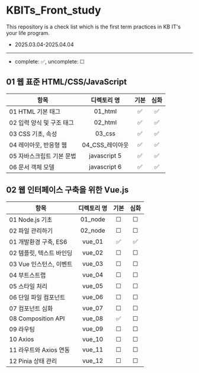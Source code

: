 # KBITs_Front_study
This repository is a check list which is the first term practices in KB IT's your life program.
- 2025.03.04-2025.04.04

---
- complete: ✅, uncomplete: ☐

## 01 웹 표준 HTML/CSS/JavaScript
| 항목 | 디렉토리 명 | 기본 | 심화 |
|------|:----:|:----:|:----:|
| 01 HTML 기본 태그 | 01_html | ✅ | ✅ |
| 02 입력 양식 및 구조 태그 | 02_html |  ✅ | ✅ |
| 03 CSS 기초, 속성 | 03_css |  ✅ | ✅ |
| 04 레이아웃, 반응형 웹 | 04_CSS_레이아웃 |  ✅ | ✅ |
| 05 자바스크립트 기본 문법 | javascript 5 |  ✅ | ✅ |
| 06 문서 객체 모델 | javascript 6 |  ✅ | ✅ |


## 02 웹 인터페이스 구축을 위한 Vue.js
| 항목 | 디렉토리 명 | 기본 | 심화 |
|------|:----:|:----:|:----:|
| 01 Node.js 기초 | 01_node |  ☐ | ☐ |
| 02 파일 관리하기 | 02_node | ☐ | ☐ |
| 01 개발환경 구축, ES6 | vue_01 | ✅ | ✅ |
| 02 템플릿, 텍스트 바인딩 | vue_02 |  ☐ | ☐ |
| 03 Vue 인스턴스, 이벤트 | vue_03 | ☐ | ☐ |
| 04 부트스트랩 | vue_04 | ☐ | ☐ |
| 05 스타일 처리 | vue_05 | ☐ | ☐ |
| 06 단일 파일 컴포넌트 | vue_06 | ☐ | ☐ |
| 07 컴포넌트 심화 | vue_07 | ☐ | ☐ |
| 08 Composition API | vue_08 | ✅ | ☐ |
| 09 라우팅 | vue_09 | ☐ | ☐ |
| 10 Axios | vue_10 | ☐ | ☐ |
| 11 라우트와 Axios 연동 | vue_11 | ☐ | ☐ |
| 12 Pinia 상태 관리 | vue_12 | ☐ | ☐ |
